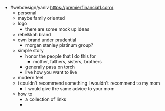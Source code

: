 - #webdesign/yaniv https://premierfinancial1.com/
	- personal
	- maybe family oriented
	- logo
		- there are some mock up ideas
	- rebekkah brand
	- own brand under prudential
		- morgan stanley platinum group?
	- simple story
		- honor the people that I do this for
			- mother, fathers, sisters, brothers
		- generally pass on torch
		- live how you want to live
	- modern feel
	- i couldn't recommend something I wouldn't recommend to my mom
		- I would give the same advice to your mom
	- how to
		- a collection of links
		-